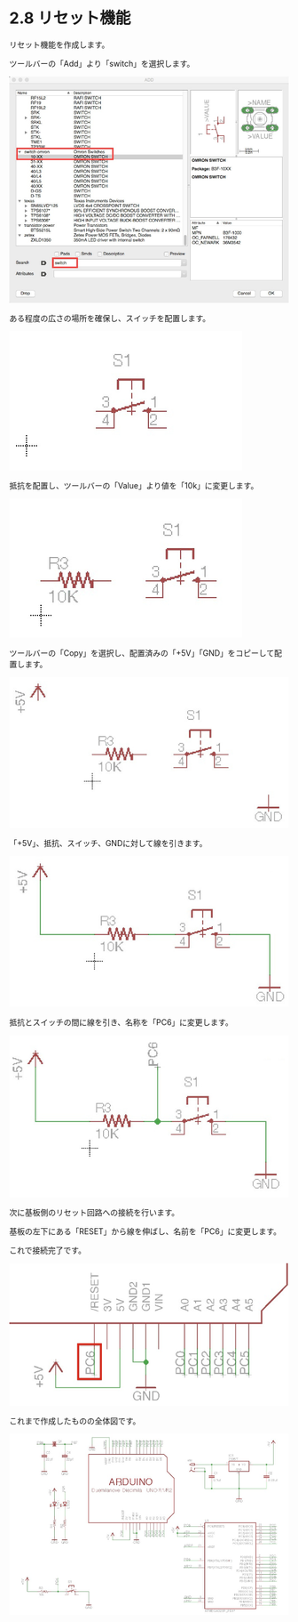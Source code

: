 # 2.8 リセット機能

リセット機能を作成します。

ツールバーの「Add」より「switch」を選択します。

![](circuit2-8-01.jpg)



ある程度の広さの場所を確保し、スイッチを配置します。

![](circuit2-8-02.jpg)



抵抗を配置し、ツールバーの「Value」より値を「10k」に変更します。

![](circuit2-8-04.jpg)



ツールバーの「Copy」を選択し、配置済みの「+5V」「GND」をコピーして配置します。

![](circuit2-8-05.jpg)



「+5V」、抵抗、スイッチ、GNDに対して線を引きます。

![](circuit2-8-06.jpg)



抵抗とスイッチの間に線を引き、名称を「PC6」に変更します。

![](circuit2-8-07.jpg)



次に基板側のリセット回路への接続を行います。

基板の左下にある「RESET」から線を伸ばし、名前を「PC6」に変更します。

これで接続完了です。

![](circuit2-8-09.jpg)



これまで作成したものの全体図です。

![](circuit2-8-10.jpg)



